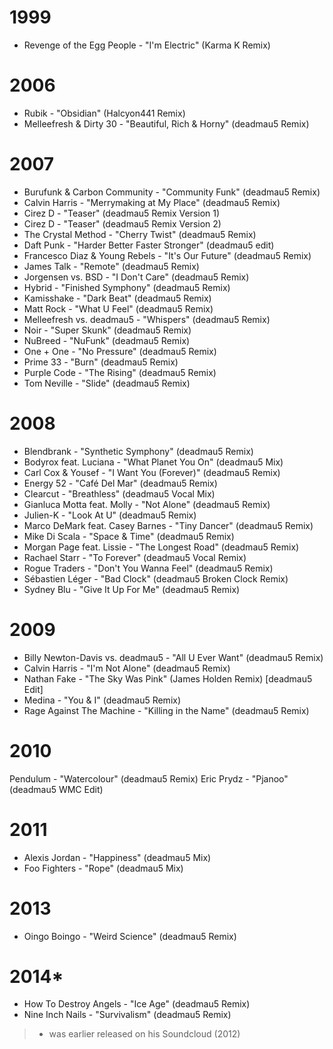 # 1999

- Revenge of the Egg People - "I'm Electric" (Karma K Remix)

# 2006

- Rubik - "Obsidian" (Halcyon441 Remix)
- Melleefresh & Dirty 30 - "Beautiful, Rich & Horny" (deadmau5 Remix)

# 2007

- Burufunk & Carbon Community - "Community Funk" (deadmau5 Remix)
- Calvin Harris - "Merrymaking at My Place" (deadmau5 Remix)
- Cirez D - "Teaser" (deadmau5 Remix Version 1)
- Cirez D - "Teaser" (deadmau5 Remix Version 2)
- The Crystal Method - "Cherry Twist" (deadmau5 Remix)
- Daft Punk - "Harder Better Faster Stronger" (deadmau5 edit)
- Francesco Diaz & Young Rebels - "It's Our Future" (deadmau5 Remix)
- James Talk - "Remote" (deadmau5 Remix)
- Jorgensen vs. BSD - "I Don't Care" (deadmau5 Remix)
- Hybrid - "Finished Symphony" (deadmau5 Remix)
- Kamisshake - "Dark Beat" (deadmau5 Remix)
- Matt Rock - "What U Feel" (deadmau5 Remix)
- Melleefresh vs. deadmau5 - "Whispers" (deadmau5 Remix)
- Noir - "Super Skunk" (deadmau5 Remix)
- NuBreed - "NuFunk" (deadmau5 Remix)
- One + One - "No Pressure" (deadmau5 Remix)
- Prime 33 - "Burn" (deadmau5 Remix)
- Purple Code - "The Rising" (deadmau5 Remix)
- Tom Neville - "Slide" (deadmau5 Remix)

# 2008

- Blendbrank - "Synthetic Symphony" (deadmau5 Remix)
- Bodyrox feat. Luciana - "What Planet You On" (deadmau5 Mix)
- Carl Cox & Yousef - "I Want You (Forever)" (deadmau5 Remix)
- Energy 52 - "Café Del Mar" (deadmau5 Remix)
- Clearcut - "Breathless" (deadmau5 Vocal Mix)
- Gianluca Motta feat. Molly - "Not Alone" (deadmau5 Remix)
- Julien-K - "Look At U" (deadmau5 Remix)
- Marco DeMark feat. Casey Barnes - "Tiny Dancer" (deadmau5 Remix)
- Mike Di Scala - "Space & Time" (deadmau5 Remix)
- Morgan Page feat. Lissie - "The Longest Road" (deadmau5 Remix)
- Rachael Starr - "To Forever" (deadmau5 Vocal Remix)
- Rogue Traders - "Don't You Wanna Feel" (deadmau5 Remix)
- Sébastien Léger - "Bad Clock" (deadmau5 Broken Clock Remix)
- Sydney Blu - "Give It Up For Me" (deadmau5 Remix)

# 2009

- Billy Newton-Davis vs. deadmau5 - "All U Ever Want" (deadmau5 Remix)
- Calvin Harris - "I'm Not Alone" (deadmau5 Remix)
- Nathan Fake - "The Sky Was Pink" (James Holden Remix) [deadmau5 Edit]
- Medina - "You & I" (deadmau5 Remix)
- Rage Against The Machine - "Killing in the Name" (deadmau5 Remix)

# 2010

Pendulum - "Watercolour" (deadmau5 Remix)
Eric Prydz - "Pjanoo" (deadmau5 WMC Edit)

# 2011

- Alexis Jordan - "Happiness" (deadmau5 Mix)
- Foo Fighters - "Rope" (deadmau5 Mix)

# 2013

- Oingo Boingo - "Weird Science" (deadmau5 Remix)

# 2014*

- How To Destroy Angels - "Ice Age" (deadmau5 Remix)
- Nine Inch Nails - "Survivalism" (deadmau5 Remix)

> * was earlier released on his Soundcloud (2012)
